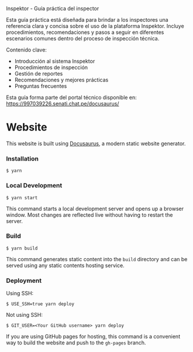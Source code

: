 Inspektor - Guía práctica del inspector

Esta guía práctica está diseñada para brindar a los inspectores una referencia clara y concisa sobre el uso de la plataforma Inspektor. Incluye procedimientos, recomendaciones y pasos a seguir en diferentes escenarios comunes dentro del proceso de inspección técnica.

Contenido clave:
- Introducción al sistema Inspektor
- Procedimientos de inspección
- Gestión de reportes
- Recomendaciones y mejores prácticas
- Preguntas frecuentes

Esta guía forma parte del portal técnico disponible en: https://997039226.senati.chat.pe/docusaurus/


# Website

This website is built using [Docusaurus](https://docusaurus.io/), a modern static website generator.

### Installation

```
$ yarn
```

### Local Development

```
$ yarn start
```

This command starts a local development server and opens up a browser window. Most changes are reflected live without having to restart the server.

### Build

```
$ yarn build
```

This command generates static content into the `build` directory and can be served using any static contents hosting service.

### Deployment

Using SSH:

```
$ USE_SSH=true yarn deploy
```

Not using SSH:

```
$ GIT_USER=<Your GitHub username> yarn deploy
```

If you are using GitHub pages for hosting, this command is a convenient way to build the website and push to the `gh-pages` branch.
